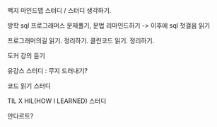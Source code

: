 
백지 마인드맵 스터디 / 스터디 생각하기.

방학
sql 프로그래머스 문제풀기, 문법 리마인드하기
-> 이후에 sql 첫걸음 읽기

프로그래머의길 읽기. 정리하기.
클린코드 읽기. 정리하기.

도커 강의 듣기

유강스 스터디 : 무지 드러내기?

코드 읽기 스터디

TIL X HIL(HOW I LEARNED) 스터디

만다르트?